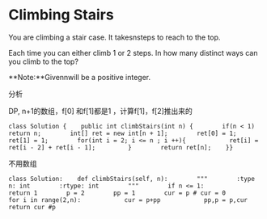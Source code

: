 # Climbing Stairs

You are climbing a stair case. It takesnsteps to reach to the top.

Each time you can either climb 1 or 2 steps. In how many distinct ways can you climb to the top?

**Note:**Givennwill be a positive integer.

分析

DP, n+1的数组，f\[0\] 和f\[1\]都是1 ，计算f\[1\]，f\[2\]推出来的

```text
class Solution {    public int climbStairs(int n) {        if(n < 1)            return n;        int[] ret = new int[n + 1];        ret[0] = 1;        ret[1] = 1;        for(int i = 2; i <= n ; i ++){            ret[i] = ret[i - 2] + ret[i - 1];         }        return ret[n];    }}
```

不用数组

```text
class Solution:    def climbStairs(self, n):        """        :type n: int        :rtype: int        """        if n <= 1:            return 1        p = 2        pp = 1        cur = p # cur = 0         for i in range(2,n):            cur = p+pp            pp,p = p,cur        return cur #p
```

